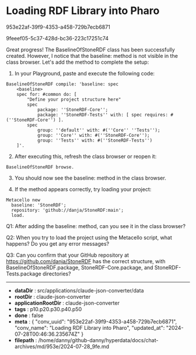 # Loading RDF Library into Pharo

953e22af-39f9-4353-a458-729b7ecb6871

9feeef05-5c37-428d-bc36-223c17251c74

 Great progress! The BaselineOfStoneRDF class has been successfully created. However, I notice that the baseline: method is not visible in the class browser. Let's add the method to complete the setup:

1. In your Playground, paste and execute the following code:

```smalltalk
BaselineOfStoneRDF compile: 'baseline: spec
    <baseline>
    spec for: #common do: [
        "Define your project structure here"
        spec 
            package: ''StoneRDF-Core'';
            package: ''StoneRDF-Tests'' with: [ spec requires: #(''StoneRDF-Core'') ].
        spec 
            group: ''default'' with: #(''Core'' ''Tests'');
            group: ''Core'' with: #(''StoneRDF-Core'');
            group: ''Tests'' with: #(''StoneRDF-Tests'')
    ]'.
```

2. After executing this, refresh the class browser or reopen it:

```smalltalk
BaselineOfStoneRDF browse.
```

3. You should now see the baseline: method in the class browser.

4. If the method appears correctly, try loading your project:

```smalltalk
Metacello new
  baseline: 'StoneRDF';
  repository: 'github://danja/StoneRDF:main';
  load.
```

Q1: After adding the baseline: method, can you see it in the class browser?

Q2: When you try to load the project using the Metacello script, what happens? Do you get any error messages?

Q3: Can you confirm that your GitHub repository at https://github.com/danja/StoneRDF has the correct structure, with BaselineOfStoneRDF.package, StoneRDF-Core.package, and StoneRDF-Tests.package directories?

---

* **dataDir** : src/applications/claude-json-converter/data
* **rootDir** : claude-json-converter
* **applicationRootDir** : claude-json-converter
* **tags** : p10.p20.p30.p40.p50
* **done** : false
* **meta** : {
  "conv_uuid": "953e22af-39f9-4353-a458-729b7ecb6871",
  "conv_name": "Loading RDF Library into Pharo",
  "updated_at": "2024-07-28T00:46:36.235674Z"
}
* **filepath** : /home/danny/github-danny/hyperdata/docs/chat-archives/md/953e/2024-07-28_9fe.md